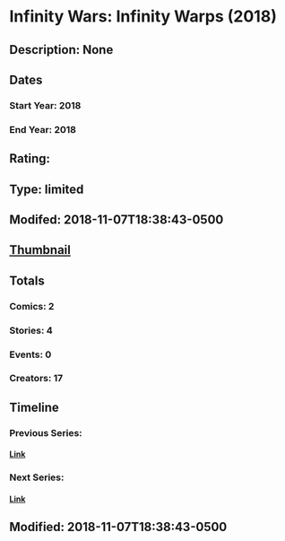 # Infinity Wars: Infinity Warps (2018)
## Description: None
## Dates
### Start Year: 2018
### End Year: 2018
## Rating: 
## Type: limited
## Modifed: 2018-11-07T18:38:43-0500
## [Thumbnail](http://i.annihil.us/u/prod/marvel/i/mg/7/10/5be3777bc9707.jpg)
## Totals
### Comics: 2
### Stories: 4
### Events: 0
### Creators: 17
## Timeline
### Previous Series: 
#### [Link]()
### Next Series: 
#### [Link]()
## Modified: 2018-11-07T18:38:43-0500